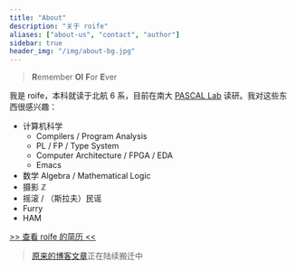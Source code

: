 ```yaml
---
title: "About"
description: "关于 roife"
aliases: ["about-us", "contact", "author"]
sidebar: true
header_img: "/img/about-bg.jpg"
---
```


> **R**emember **OI** **F**or **E**ver

我是 roife，本科就读于北航 6 系，目前在南大 [PASCAL Lab](https://pascal-lab.net) 读研。我对这些东西很感兴趣：

- 计算机科学
  + Compilers / Program Analysis
  + PL / FP / Type System
  + Computer Architecture / FPGA / EDA
  + Emacs
- 数学 Algebra / Mathematical Logic
- 摄影 ℤ
- 摇滚 / （斯拉夫）民谣
- Furry
- HAM

[>> 查看 roife 的简历 <<](https://github.com/roife/resume/blob/master/resume.pdf)

> [原来的博客文章](https://github.com/roife/roife.github.io/tree/master/_posts)正在陆续搬迁中
